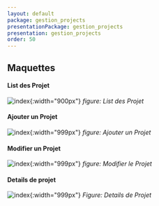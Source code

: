 ```yaml
---
layout: default
package: gestion_projects
presentationPackage: gestion_projects
presentation: gestion_projects
order: 50
---
```

## Maquettes

#### List des Projet

![index](/prototype/conception/maquettes/images/list_des_projets.png){:width="900px"}
_figure: List des Projet_


<!-- new slide -->


#### Ajouter un Projet

![index](/prototype/conception/maquettes/images/ajouter_un_projet.png){:width="999px"}
_figure: Ajouter un Projet_

<!-- new slide -->


#### Modifier un Projet

![index](/prototype/conception/maquettes/images/modifier_le_projet.png){:width="999px"}
_figure: Modifier le Projet_

<!-- new slide -->


#### Details de projet

![index](/prototype/conception/maquettes/images/details_de_projet.png){:width="999px"}
*Figure: Details de Projet*

<!-- new slide -->
